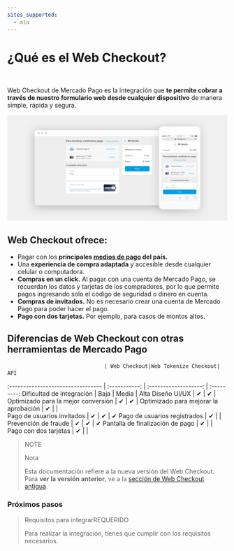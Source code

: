 ```yaml
---
sites_supported:
  - mla
---
```


# ¿Qué es el Web Checkout?
<br/>

Web Checkout de Mercado Pago es la integración que **te permite cobrar a través de nuestro formulario web desde cualquier dispositivo** de manera simple, rápida y segura.

![Basic-Checkout](/images/web-payment-checkout/cho-introduction.png)


## Web Checkout ofrece:

* Pagar con los **principales <a href="https://www.mercadopago.com.ar/ayuda/medios-de-pago-cuotas-promociones_264" target="_blank"> medios de pago</a> del país.**
* Una **experiencia de compra adaptada** y accesible desde cualquier celular o computadora.  
* **Compras en un click.** Al pagar con una cuenta de Mercado Pago, se recuerdan los datos y tarjetas de los compradores, por lo que permite pagos ingresando solo el código de seguridad o dinero en cuenta.
* **Compras de invitados.** No es necesario crear una cuenta de Mercado Pago para poder hacer el pago.
* **Pago con dos tarjetas.** Por ejemplo, para casos de montos altos.


## Diferencias de Web Checkout con otras herramientas de Mercado Pago

                                   | Web Checkout|Web Tokenize Checkout|      API
:---------------------------------  | :-----------: | :-------------------: | :---------:
Dificultad de integración 			  	     |     Baja    |       Media         |     Alta
Diseño UI/UX 							  	           |      ✔      |         ✔           |
Optimizado para la mejor conversión	     |      ✔      |         ✔           |
Optimizado para mejorar la aprobación    |      ✔      |                     |  
Pago de usuarios invitados         	     |      ✔      |         ✔           |      ✔
Pago de usuarios registrados       	     |      ✔      |                     |
Prevención de fraude               	     |      ✔      |         ✔           |      ✔
Pantalla de finalización de pago		     |      ✔      |                     |
Pago con dos tarjetas					           |      ✔      |                     |

> NOTE
>
> Nota
>
> Esta documentación refiere a la nueva versión del Web Checkout. Para **ver la versión anterior**, ve a la [sección de Web Checkout antigua](https://beta.mercadopago.com.ar/developers/es/guides/payments/web-payment-checkout/v1/introduction/).


### Próximos pasos

<div>
<a href="http://beta.mercadopago.com.ar/developers/es/guides/payments/web-payment-checkout/previous-requirements/" style="text-decoration:none;color:inherit">
<blockquote class="next-step-card">
<p class="card-note-title">Requisitos para integrar<span class="card-status-tag card-status-tag-required">REQUERIDO</span></p>
 <p>Para realizar la integración, tienes que cumplir con los requisitos necesarios.</p>
</blockquote>
</a>
</div>
<br/>
<br/>
<br/>
<br/>
<br/>
